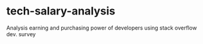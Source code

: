 # tech-salary-analysis
Analysis earning and purchasing power of developers using stack overflow dev. survey

